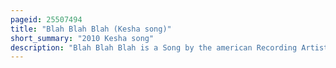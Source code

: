 ```yaml
---
pageid: 25507494
title: "Blah Blah Blah (Kesha song)"
short_summary: "2010 Kesha song"
description: "Blah Blah Blah is a Song by the american Recording Artist Kesha from her Debut Album Animal. Produced by Benny Blanco and co-written by Kesha Blanco Neon Hitch and sean Foreman it was released on january 29 2010 as the second single of the Album and features 3oh3! 3. Initial Writing of the Song took Place when Kesha, Blanco, Hitch and Foreman were discussing which Sex talked more and which one was more 'obnoxious. The Song is a midtempo Electropop Song that Speaks of Men the same Way they speak about Women in the Music Industry. The Lyrics depict a Woman who would rather have Sex than listen to a Man Speak and has blatant Come-Ons throughout the Song."
---
```

